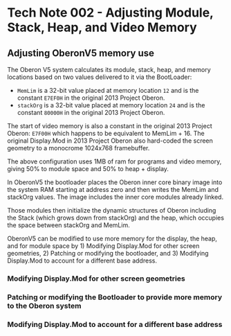 # Tech Note 002 - Adjusting Module, Stack, Heap, and Video Memory
## Adjusting OberonV5 memory use

The Oberon V5 system calculates its module, stack, heap, and memory locations based on two values delivered to it via the BootLoader: 

* `MemLim` is a 32-bit value placed at memory location `12` and is the constant `E7EF0H` in the original 2013 Project Oberon. 
* `stackOrg` is a 32-bit value placed at memory location `24` and is the constant `80000H` in the original 2013 Project Oberon.

The start of video memory is also a constant in the original 2013 Project Oberon: `E7F00H` which happens to be equivalent to MemLim + 16. The original Display.Mod in 2013 Project Oberon also hard-coded the screen geometry to a monocrome 1024x768 framebuffer.

The above configuration uses 1MB of ram for programs and video memory, giving 50% to module space and 50% to heap + display.

In OberonV5 the bootloader places the Oberon inner core binary image into the system RAM starting at address zero and then writes the MemLim and stackOrg values. The image includes the inner core modules already linked. 

Those modules then initialize the dynamic structures of Oberon including the Stack (which grows down from stackOrg) and the heap, which occupies the space between stackOrg and MemLim.

OberonV5 can be modified to use more memory for the display, the heap, and for module space by 1) Modifying Display.Mod for other screen geometries, 2) Patching or modifying the bootloader, and 3) Modifying Display.Mod to account for a different base address. 

### Modifying Display.Mod for other screen geometries

### Patching or modifying the Bootloader to provide more memory to the Oberon system

### Modifying Display.Mod to account for a different base address

